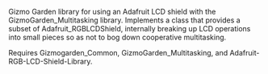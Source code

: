 Gizmo Garden library for using an Adafruit LCD shield with the GizmoGarden_Multitasking library. Implements a class that provides a subset of Adafruit_RGBLCDShield, internally breaking up LCD operations into small pieces so as not to bog down cooperative multitasking.

Requires Gizmogarden_Common, GizmoGarden_Multitasking, and Adafruit-RGB-LCD-Shield-Library.
